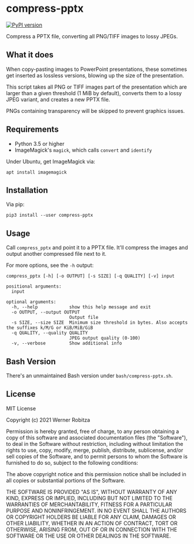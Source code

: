 # compress-pptx

[![PyPI version](https://badge.fury.io/py/compress-pptx.svg)](https://badge.fury.io/py/compress-pptx)

Compress a PPTX file, converting all PNG/TIFF images to lossy JPEGs.

## What it does

When copy-pasting images to PowerPoint presentations, these sometimes get inserted as lossless versions, blowing up the size of the presentation.

This script takes all PNG or TIFF images part of the presentation which are larger than a given threshold (1 MiB by default), converts them to a lossy JPEG variant, and creates a new PPTX file.

PNGs containing transparency will be skipped to prevent graphics issues.
## Requirements

- Python 3.5 or higher
- ImageMagick's `magick`, which calls `convert` and `identify`

Under Ubuntu, get ImageMagick via:

```
apt install imagemagick
```

## Installation

Via pip:

```
pip3 install --user compress-pptx
```

## Usage

Call `compress_pptx` and point it to a PPTX file. It'll compress the images and output another compressed file next to it.

For more options, see the `-h` output:

```
compress_pptx [-h] [-o OUTPUT] [-s SIZE] [-q QUALITY] [-v] input

positional arguments:
  input

optional arguments:
  -h, --help            show this help message and exit
  -o OUTPUT, --output OUTPUT
                        Output file
  -s SIZE, --size SIZE  Minimum size threshold in bytes. Also accepts the suffixes k/M/G or KiB/MiB/GiB
  -q QUALITY, --quality QUALITY
                        JPEG output quality (0-100)
  -v, --verbose         Show additional info
```

## Bash Version

There's an unmaintained Bash version under `bash/compress-pptx.sh`.

## License

MIT License

Copyright (c) 2021 Werner Robitza

Permission is hereby granted, free of charge, to any person obtaining a copy
of this software and associated documentation files (the "Software"), to deal
in the Software without restriction, including without limitation the rights
to use, copy, modify, merge, publish, distribute, sublicense, and/or sell
copies of the Software, and to permit persons to whom the Software is
furnished to do so, subject to the following conditions:

The above copyright notice and this permission notice shall be included in all
copies or substantial portions of the Software.

THE SOFTWARE IS PROVIDED "AS IS", WITHOUT WARRANTY OF ANY KIND, EXPRESS OR
IMPLIED, INCLUDING BUT NOT LIMITED TO THE WARRANTIES OF MERCHANTABILITY,
FITNESS FOR A PARTICULAR PURPOSE AND NONINFRINGEMENT. IN NO EVENT SHALL THE
AUTHORS OR COPYRIGHT HOLDERS BE LIABLE FOR ANY CLAIM, DAMAGES OR OTHER
LIABILITY, WHETHER IN AN ACTION OF CONTRACT, TORT OR OTHERWISE, ARISING FROM,
OUT OF OR IN CONNECTION WITH THE SOFTWARE OR THE USE OR OTHER DEALINGS IN THE
SOFTWARE.
